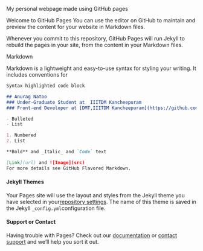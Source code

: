 My personal webpage made using GitHub pages

Welcome to GitHub Pages
You can use the editor on GitHub to maintain and preview the content for your website in Markdown files.

Whenever you commit to this repository, GitHub Pages will run Jekyll to rebuild the pages in your site, from the content in your Markdown files.

Markdown

Markdown is a lightweight and easy-to-use syntax for styling your writing. It includes conventions for
```markdown
Syntax highlighted code block

## Anurag Natoo
### Under-Graduate Student at  IIITDM Kancheepuram
### Front-end Developer at [DMT,IIITDM Kancheepuram](https://github.com/DMT-IIITDM)

- Bulleted
- List

1. Numbered
2. List

**Bold** and _Italic_ and `Code` text

[Link](url) and ![Image](src)
For more details see GitHub Flavored Markdown.

```

#### Jekyll Themes
Your Pages site will use the layout and styles from the Jekyll theme you have selected in your[repository settings](https://github.com/anuragnatoo/anuragnatoo.github.io/settings). The name of this theme is saved in the Jekyll  `_config.yml`configuration file.

#### Support or Contact
Having trouble with Pages? Check out our [documentation](https://help.github.com/categories/github-pages-basics/) or [contact support](https://github.com/contact) and we’ll help you sort it out.
